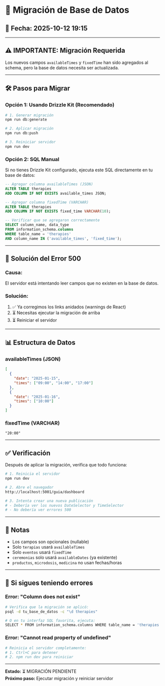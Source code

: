 # 🔄 Migración de Base de Datos

## 📅 Fecha: 2025-10-12 19:15

---

## ⚠️ IMPORTANTE: Migración Requerida

Los nuevos campos `availableTimes` y `fixedTime` han sido agregados al schema, pero la base de datos necesita ser actualizada.

---

## 🛠️ Pasos para Migrar

### Opción 1: Usando Drizzle Kit (Recomendado)

```bash
# 1. Generar migración
npm run db:generate

# 2. Aplicar migración
npm run db:push

# 3. Reiniciar servidor
npm run dev
```

### Opción 2: SQL Manual

Si no tienes Drizzle Kit configurado, ejecuta este SQL directamente en tu base de datos:

```sql
-- Agregar columna availableTimes (JSON)
ALTER TABLE therapies 
ADD COLUMN IF NOT EXISTS available_times JSON;

-- Agregar columna fixedTime (VARCHAR)
ALTER TABLE therapies 
ADD COLUMN IF NOT EXISTS fixed_time VARCHAR(10);

-- Verificar que se agregaron correctamente
SELECT column_name, data_type 
FROM information_schema.columns 
WHERE table_name = 'therapies' 
AND column_name IN ('available_times', 'fixed_time');
```

---

## 🐛 Solución del Error 500

### Causa:
El servidor está intentando leer campos que no existen en la base de datos.

### Solución:
1. ✅ Ya corregimos los links anidados (warnings de React)
2. ⏳ Necesitas ejecutar la migración de arriba
3. ⏳ Reiniciar el servidor

---

## 📊 Estructura de Datos

### availableTimes (JSON)
```json
[
  {
    "date": "2025-01-15",
    "times": ["09:00", "14:00", "17:00"]
  },
  {
    "date": "2025-01-16",
    "times": ["10:00"]
  }
]
```

### fixedTime (VARCHAR)
```
"20:00"
```

---

## ✅ Verificación

Después de aplicar la migración, verifica que todo funciona:

```bash
# 1. Reinicia el servidor
npm run dev

# 2. Abre el navegador
http://localhost:5001/guia/dashboard

# 3. Intenta crear una nueva publicación
# - Debería ver los nuevos DateSelector y TimeSelector
# - No debería ver errores 500
```

---

## 📝 Notas

- Los campos son opcionales (nullable)
- Solo `terapias` usará `availableTimes`
- Solo `eventos` usará `fixedTime`
- `ceremonias` solo usará `availableDates` (ya existente)
- `productos`, `microdosis`, `medicina` no usan fechas/horas

---

## 🔧 Si sigues teniendo errores

### Error: "Column does not exist"
```bash
# Verifica que la migración se aplicó:
psql -d tu_base_de_datos -c "\d therapies"

# O en tu interfaz SQL favorita, ejecuta:
SELECT * FROM information_schema.columns WHERE table_name = 'therapies';
```

### Error: "Cannot read property of undefined"
```bash
# Reinicia el servidor completamente:
# 1. Ctrl+C para detener
# 2. npm run dev para reiniciar
```

---

**Estado:** ⏳ MIGRACIÓN PENDIENTE  
**Próximo paso:** Ejecutar migración y reiniciar servidor
